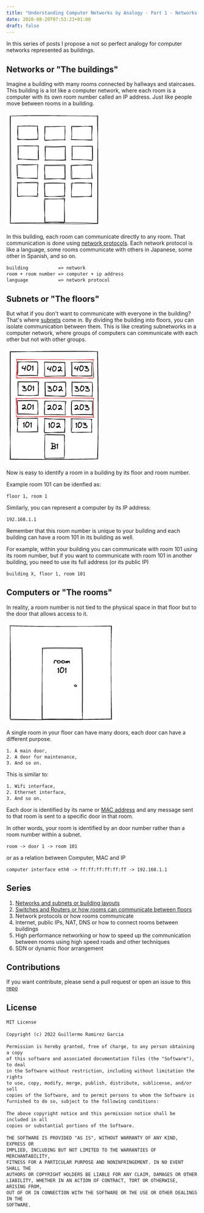 ```yaml
---
title: "Understanding Computer Networks by Analogy - Part 1 - Networks and subnets"
date: 2020-08-20T07:53:23+01:00
draft: false
---
```


In this series of posts I propose a not so perfect analogy for computer networks represented as buildings.

## Networks or "The buildings"

Imagine a building with many rooms connected by hallways and staircases. This building is a lot like a computer network, where each room is a computer with its own room number called an IP address. Just like people move between rooms in a building.


![building1](/img/building1.png)

In this building, each room can communicate directly to any room. That communication is done using [network protocols](https://www.cloudflare.com/learning/network-layer/what-is-a-protocol/). Each network protocol is like a language, some rooms communicate with others in Japanese, some other in Spanish, and so on.

    building           => network
    room + room number => computer + ip address
    language           => network protocol


## Subnets or "The floors"

But what if you don't want to communicate with everyone in the building? That's where [subnets](https://en.wikipedia.org/wiki/Subnetwork) come in. By dividing the building into floors, you can isolate communication between them. This is like creating subnetworks in a computer network, where groups of computers can communicate with each other but not with other groups.

![floor1](/img/floor1.png)

Now is easy to identify a room in a building by its floor and room number.

Example room 101 can be idenfied as:

    floor 1, room 1

Similarly, you can represent a computer by its IP address:

    192.168.1.1

Remember that this room number is unique to your building and each building can have a room 101 in its building as well.

For example, within your building you can communicate with room 101 using its room number, but if you want to communicate with room 101 in another building, you need to use its full address (or its public IP)

    building X, floor 1, room 101

## Computers or "The rooms"

In reality, a room number is not tied to the physical space in that floor but to the door that allows access to it.

![room1](/img/room1.png)

A single room in your floor can have many doors, each door can have a different purpose.

    1. A main door,
    2. A door for maintenance,
    3. And so on.

This is similar to:

    1. Wifi interface,
    2. Ethernet interface,
    3. And so on.

Each door is identified by its name or [MAC address](https://en.wikipedia.org/wiki/MAC_address) and any message sent to that room is sent to a specific door in that room.

In other words, your room is identified by an door number rather than a room number within a subnet.

    room -> door 1 -> room 101

or as a relation between Computer, MAC and IP

    computer interface eth0 -> ff:ff:ff:ff:ff:ff -> 192.168.1.1

## Series

1. [Networks and subnets or building layouts](../understanding-computer-networks-by-analogy/)
2. [Switches and Routers or how rooms can communicate between floors](../understanding-computer-networks-by-analogy-part-2/)
3. Network protocols or how rooms communicate
4. Internet, public IPs, NAT, DNS or how to connect rooms between buildings
5. High performance networking or how to speed up the communication between rooms using high speed roads and other techniques
6. SDN or dynamic floor arrangement

## Contributions

If you want contribute, please send a pull request or open an issue to this [repo](https://github.com/memogarcia/memogarcia.github.io/)

## License

    MIT License

    Copyright (c) 2022 Guillermo Ramirez Garcia

    Permission is hereby granted, free of charge, to any person obtaining a copy
    of this software and associated documentation files (the "Software"), to deal
    in the Software without restriction, including without limitation the rights
    to use, copy, modify, merge, publish, distribute, sublicense, and/or sell
    copies of the Software, and to permit persons to whom the Software is
    furnished to do so, subject to the following conditions:

    The above copyright notice and this permission notice shall be included in all
    copies or substantial portions of the Software.

    THE SOFTWARE IS PROVIDED "AS IS", WITHOUT WARRANTY OF ANY KIND, EXPRESS OR
    IMPLIED, INCLUDING BUT NOT LIMITED TO THE WARRANTIES OF MERCHANTABILITY,
    FITNESS FOR A PARTICULAR PURPOSE AND NONINFRINGEMENT. IN NO EVENT SHALL THE
    AUTHORS OR COPYRIGHT HOLDERS BE LIABLE FOR ANY CLAIM, DAMAGES OR OTHER
    LIABILITY, WHETHER IN AN ACTION OF CONTRACT, TORT OR OTHERWISE, ARISING FROM,
    OUT OF OR IN CONNECTION WITH THE SOFTWARE OR THE USE OR OTHER DEALINGS IN THE
    SOFTWARE.